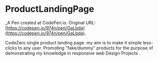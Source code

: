 # ProductLandingPage
 _A Pen created at CodePen.io. Original URL: [https://codepen.io/974n/pen/GaLbda](https://codepen.io/974n/pen/GaLbda).

 CodeZero single product landing page. my aim is to make it simple less-clicks to any user. Promoting "fake/dummy"  products for the purpose of  demonstrating my knowledge in responsive web Design Projects .